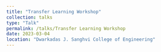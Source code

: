 ```yaml
---
title: "Transfer Learning Workshop"
collection: talks
type: "Talk"
permalink: /talks/Transfer Learning Workshop
date: 2023-03-04
location: "Dwarkadas J. Sanghvi College of Engineering"
---
```

